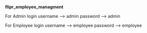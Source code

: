 <B> flipr_employee_managment </B>

For Admin login 
username --> admin
password --> admin
                 

For Employee login 
username --> employee
password --> employee

